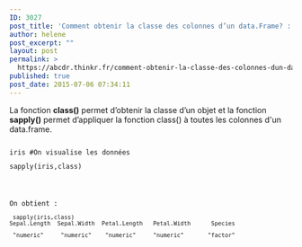 ```yaml
---
ID: 3027
post_title: 'Comment obtenir la classe des colonnes d’un data.Frame? : sapply'
author: helene
post_excerpt: ""
layout: post
permalink: >
  https://abcdr.thinkr.fr/comment-obtenir-la-classe-des-colonnes-dun-data-frame-sapply/
published: true
post_date: 2015-07-06 07:34:11
---
```

<p>La fonction <strong>class()</strong> permet d’obtenir la classe d’un objet et la fonction <strong>sapply()</strong> permet d’appliquer la fonction class() à toutes les colonnes d'un data.frame.</p><p> <pre><code><p>iris #On visualise les données</p><p>sapply(iris,class)</p></pre>  <br /><p>On obtient :</p><pre><code> sapply(iris,class)
Sepal.Length  Sepal.Width  Petal.Length   Petal.Width      Species</p><p> "numeric"     "numeric"    "numeric"     "numeric"       "factor"</pre>